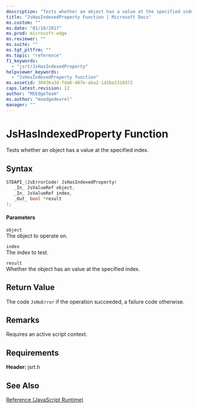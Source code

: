 ```yaml
---
description: "Tests whether an object has a value at the specified index."
title: "JsHasIndexedProperty Function | Microsoft Docs"
ms.custom: ""
ms.date: "01/18/2017"
ms.prod: microsoft-edge
ms.reviewer: ""
ms.suite: ""
ms.tgt_pltfrm: ""
ms.topic: "reference"
f1_keywords: 
  - "jsrt/JsHasIndexedProperty"
helpviewer_keywords: 
  - "JsHasIndexedProperty function"
ms.assetid: 30436a3d-fda0-407e-aba2-142be2310372
caps.latest.revision: 12
author: "MSEdgeTeam"
ms.author: "msedgedevrel"
manager: ""
---
```

# JsHasIndexedProperty Function
Tests whether an object has a value at the specified index.  
  
## Syntax  
  
```cpp  
STDAPI_(JsErrorCode) JsHasIndexedProperty(  
   _In_ JsValueRef object,  
   _In_ JsValueRef index,  
   _Out_ bool *result  
);  
```  
  
#### Parameters  
 `object`  
 The object to operate on.  
  
 `index`  
 The index to test.  
  
 `result`  
 Whether the object has an value at the specified index.  
  
## Return Value  
 The code `JsNoError` if the operation succeeded, a failure code otherwise.  
  
## Remarks  
 Requires an active script context.  
  
## Requirements  
 **Header:** jsrt.h  
  
## See Also  
 [Reference (JavaScript Runtime)](../chakra-hosting/reference-javascript-runtime.md)